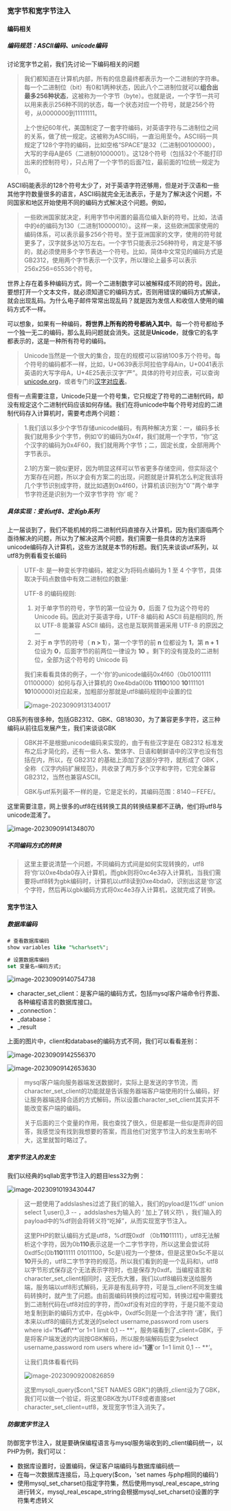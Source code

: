 ### 宽字节和宽字节注入

#### 编码相关

##### 编码规范：ASCII编码、unicode编码

讨论宽字节之前，我们先讨论一下编码相关的问题

> 我们都知道在计算机内部，所有的信息最终都表示为一个二进制的字符串。每一个二进制位（bit）有0和1两种状态，因此八个二进制位就可以**组合出最多256种状态**，这被称为一个字节（byte）。也就是说，一个字节一共可以用来表示256种不同的状态，每一个状态对应一个符号，就是256个符号，从0000000到11111111。
>
> 上个世纪60年代，美国制定了一套字符编码，对英语字符与二进制位之间的关系，做了统一规定。这被称为ASCII码，一直沿用至今。ASCII码一共规定了128个字符的编码，比如空格“SPACE”是32（二进制00100000），大写的字母A是65（二进制01000001）。这128个符号（包括32个不能打印出来的控制符号），只占用了一个字节的后面7位，最前面的1位统一规定为0。

ASCII码能表示的128个符号太少了，对于英语字符还够用，但是对于汉语和一些其他字符数量很多的语言，ASCII码就完全无法表示，于是为了解决这个问题，不同国家和地区开始使用不同的编码方式解决这个问题。例如，

> 一些欧洲国家就决定，利用字节中闲置的最高位编入新的符号。比如，法语中的é的编码为130（二进制10000010）。这样一来，这些欧洲国家使用的编码体系，可以表示最多256个符号。至于亚洲国家的文字，使用的符号就更多了，汉字就多达10万左右。一个字节只能表示256种符号，肯定是不够的，就必须使用多个字节表达一个符号。比如，简体中文常见的编码方式是GB2312，使用两个字节表示一个汉字，所以理论上最多可以表示256x256=65536个符号。

世界上存在着多种编码方式，同一个二进制数字可以被解释成不同的符号。因此，要想打开一个文本文件，就必须知道它的编码方式，否则用错误的编码方式解读，就会出现乱码。为什么电子邮件常常出现乱码？就是因为发信人和收信人使用的编码方式不一样。

可以想象，如果有一种编码，**将世界上所有的符号都纳入其中**。每一个符号都给予一个独一无二的编码，那么乱码问题就会消失。这就是**Unicode**，就像它的名字都表示的，这是一种所有符号的编码。

> Unicode当然是一个很大的集合，现在的规模可以容纳100多万个符号。每个符号的编码都不一样，比如，U+0639表示阿拉伯字母Ain，U+0041表示英语的大写字母A，U+4E25表示汉字“严”。具体的符号对应表，可以查询[unicode.org](http://www.unicode.org/)，或者专门的[汉字对应表](http://www.chi2ko.com/tool/CJK.htm)。

但有一点需要注意，Unicode只是一个符号集，它只规定了符号的二进制代码，却没有规定这个二进制代码应该如何存储。我们在将unicode中每个符号对应的二进制代码存入计算机时，需要考虑两个问题：

> 1.我们该以多少个字节存储unicode编码，有两种解决方案：一，编码多长我们就用多少个字节，例如‘0’的编码为0x4f，我们就用一个字节，“你”这个汉字的编码为0x4F60，我们就用两个字节；二，固定长度，全部用两个字节表示。
>
> 2.1的方案一貌似更好，因为明显这样可以节省更多存储空间，但实际这个方案存在问题，所以才会有方案二的出现，问题就是计算机怎么判定我该将几个字节识别成字符，就比如遇到0x4f60，计算机该识别为"0\`"两个单字节字符还是识别为一个双字节字符 ‘你’ 呢？

##### 具体实现：变长utf8、定长gb系列

上一届谈到了，我们不能机械的将二进制代码直接存入计算机，因为我们面临两个亟待解决的问题，所以为了解决这两个问题，我们需要一些具体的方法来将unicode编码存入计算机，这些方法就是本节的标题。我们先来谈谈utf系列，以utf8为例看看变长编码

> UTF-8: 是一种变长字符编码，被定义为将码点编码为 1 至 4 个字节，具体取决于码点数值中有效二进制位的数量:
>
> UTF-8 的编码规则:
>
> 1. 对于单字节的符号，字节的第一位设为 **0**，后面 7 位为这个符号的 Unicode 码。因此对于英语字母，UTF-8 编码和 ASCII 码是相同的, 所以 UTF-8 能兼容 ASCII 编码，这也是互联网普遍采用 UTF-8 的原因之一
> 2. 对于 **n** 字节的符号（ **n > 1**），第一个字节的前 **n** 位都设为 **1**，第 **n + 1** 位设为 **0**，后面字节的前两位一律设为 **10** 。剩下的没有提及的二进制位，全部为这个符号的 Unicode 码
>
> 我们来看看具体的例子，一个'你'的unicode编码0x4f60（0b01001111 01100000）如何与存入计算机的 0xe4bda0(0b **1110**0100 **10**111101 **10**100000)对应起来，加粗部分那就是utf8编码规则中设置的位
>
> ![image-20230909131340017](.\images\image-20230909131340017.png)

GB系列有很多种，包括GB2312、GBK、GB18030，为了兼容更多字符，这三种编码从前往后发展产生，我们来谈谈GBK

> GBK并不是根据unicode编码来实现的，由于有些汉字是在 GB2312 标准发布之后才简化的，还有一些人名、繁体字、日语和朝鲜语中的汉字也没有包括在内，所以，在 GB2312 的基础上添加了这部分字符，就形成了 GBK ，全称 《汉字内码扩展规范》，共收录了两万多个汉字和字符，它完全兼容 GB2312，当然也兼容ASCII。
>
> GBK与utf系列最不一样的是，它是定长的，其编码范围：8140－FEFE/。

这里需要注意，网上很多的utf8在线转换工具的转换结果都不正确，他们将utf8与unicode混淆了。

![image-20230909141348070]( .\images\image-20230909141348070.png)

##### 不同编码方式的转换

> 这里主要说清楚一个问题，不同编码方式间是如何实现转换的，utf8将‘你’以0xe4bda0存入计算机，而gbk则将0xc4e3存入计算机，当我们需要将utf8转为gbk编码时，计算机以utf8读到0xe4bda0，识别出这是‘你’这个字符，然后再以gbk编码方式将0xc4e3存入计算机，这就完成了转换。

#### 宽字节注入

##### 数据库编码

```sql
# 查看数据库编码
show variables like "%char%set%";

# 设置数据库编码
set 变量名=编码方式;
```

![image-20230909140754738](.\images\image-20230909140754738.png)

* character_set_client：是客户端的编码方式，包括mysql客户端命令行界面、各种编程语言的数据库接口。
* _connection：
* _database：
* _result

上面的图片中，client和database的编码方式不同，我们可以看看差别：

![image-20230909142556370](.\images\image-20230909142556370.png)

![image-20230909142653630](.\images\image-20230909142653630.png)

> mysql客户端向服务器端发送数据时，实际上是发送的字节流，而character_set_client的功能就是告诉服务器端客户端使用的什么编码，好让服务器端选择合适的方式解码，所以设置character_set_client其实并不能改变客户端的编码。
>
> 关于后面的三个变量的作用，我也查找了很久，但是都是一些似是而非的回答，我感觉没有找到我想要的答案，而且他们对宽字节注入的发生影响不大，这里就暂时略过了。

##### 宽字节注入的发生

我们以经典的sqllab宽字节注入的题目less32为例：

![image-20230910193430447](.\images\image-20230910193430447.png)

> 这一题使用了addslashes过滤了我们的输入，我们的pyload是1%df' union select 1,user(),3 -- ，addslashes为输入的 ‘ 加上了转义符\ ，我们输入的payload中的%df则会将转义符“吃掉”，从而实现宽字节注入。
>
> 这里PHP的默认编码方式是utf8，%df既0xdf （0b**110**11111），utf8无法解析这个字符，因为0b**110**表示这是一个二字节字符，所以这里会尝试将0xdf5c(0b**110**11111 01011100，5c是\\)视为一个整体，但是这里0x5c不是以**10**开头的，utf8二字节字符的规范，所以我们看到的是一个乱码和\\，utf8以字节形式保存这个无法表示字符时，也是保存为0xdf。当编程语言和character_set_client相同时，这无伤大雅，我们以utf8编码发送给服务端，服务端以utf8形式解码，无非是有乱码字符，可是当\_client不同发生编码转换时，就产生了问题。由前面编码转换的过程可知，转换过程中需要找到二进制代码在utf8对应的字符，而0xdf没有对应的字符，于是只能不变动地复制到新的编码方式中，在gbk中，0xdf5c则是一个合法字符 ’運‘，我们本来以utf8的编码方式发送的select username,password rom users where id='**1%df**\\**'or 1=1 limit 0,1 -- **‘，服务端看到了\_client=GBK，于是将客户端发送的内润按GBK解码，所以服务端解码后变为select username,password rom users where id='**1運**'or 1=1 limit 0,1 -- **‘。
>
> 让我们具体看看代码
>
> ![image-20230909200826859](.\images\image-20230909200826859.png)
>
> 这里mysqli_query($con1,"SET NAMES GBK")的确将\_client设为了GBK，我们可以做一个验证，将这里GBK改为UTF8或者直接set  character_set_client=utf8，发现宽字节注入消失了。

##### 防御宽字节注入

防御宽字节注入，就是要确保编程语言与mysql服务端收到的\_client编码统一，以PHP为例，我们可以：

* 数据库设置时，设置编码，保证客户端编码与数据库编码统一
* 在每一次数据库连接后，马上query($con，'set names 与php相同的编码'\)
* 使用mysql_set_charset()指定字符集，然后使用mysql_real_escape_string进行转义，mysql_real_escape_string会根据mysql_set_charset()设置的字符集考虑转义

